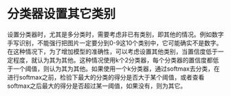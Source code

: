 # 分类器设置其它类别

设置分类器时，尤其是多分类时，需要考虑非已有类别，即其他的情况。例如数字手写识别，不能强行把图片一定要分到0-9这10个类别中，它可能确实不是数字。在这种情况下，为了增加模型的准确性，可以考虑设置其他类别，当置信度低于一定程度，就认为其为其他。这种情况使用k个2分类器，每个分类器的置信度都低于一个阈值，则认为其为其他。如果使用一个k分类器，通过softmax去分类，在进行softmax之前，检验下最大的分类的得分是否大于某个阈值，或者查看softmax之后最大的得分是否超过某一阈值，如果没有，则为其它。